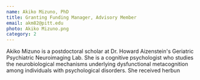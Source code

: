 ```yaml
---
name: Akiko Mizuno, PhD
title: Granting Funding Manager, Advisory Member
email: akm82@pitt.edu
photo: Akiko Mizuno.png
category: 2
---
```


Akiko Mizuno is a postdoctoral scholar at Dr. Howard Aizenstein's Geriatric Psychiatric Neuroimaging Lab. She is a cognitive psychologist who studies the neurobiological mechanisms underlying dysfunctional metacognition among individuals with psychological disorders. She received herbun
